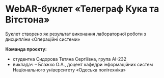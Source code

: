 # WebAR-буклет «Телеграф Кука та Вітстона»
Буклет створено як результат виконання лабораторної роботи з дисципліни
«Операційні системи»

**Команда проєкту:**
- студентка Сидорова Тетяна Сергіївна, група АІ-232
- викладач – Блажко О.А., доцент кафедри інформаційних систем Національного
університету «Одеська політехніка»


